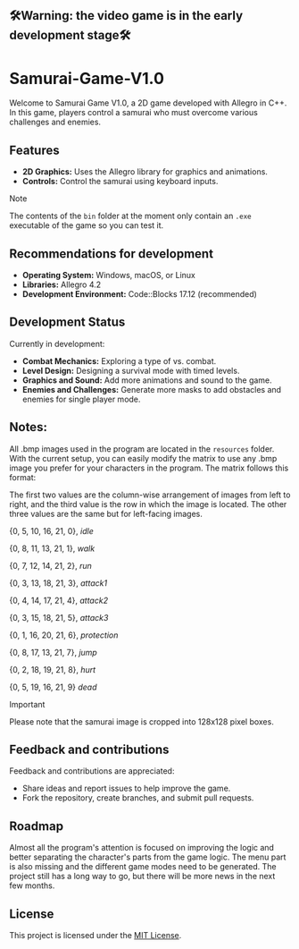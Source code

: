  ## :hammer_and_wrench:Warning: the video game is in the early development stage:hammer_and_wrench:


# Samurai-Game-V1.0

Welcome to Samurai Game V1.0, a 2D game developed with Allegro in C++. In this game, players control a samurai who must overcome various challenges and enemies.

## Features

- **2D Graphics:** Uses the Allegro library for graphics and animations.
- **Controls:** Control the samurai using keyboard inputs.
  
> [!NOTE]
> The contents of the `bin` folder at the moment only contain an `.exe` executable of the game so you can test it.

## Recommendations for development

- **Operating System:** Windows, macOS, or Linux
- **Libraries:** Allegro 4.2
- **Development Environment:** Code::Blocks 17.12 (recommended)

## Development Status

Currently in development:

- **Combat Mechanics:** Exploring a type of vs. combat.
- **Level Design:** Designing a survival mode with timed levels.
- **Graphics and Sound:** Add more animations and sound to the game.
- **Enemies and Challenges:** Generate more masks to add obstacles and enemies for single player mode.

## Notes:

All .bmp images used in the program are located in the `resources` folder. With the current setup, you can easily modify the matrix to use any .bmp image you prefer for your characters in the program. The matrix follows this format:

The first two values ​​are the column-wise arrangement of images from left to right, and the third value is the row in which the image is located. The other three values ​​are the same but for left-facing images.

{0, 5, 10, 16, 21, 0}, *idle*

{0, 8, 11, 13, 21, 1}, *walk*

{0, 7, 12, 14, 21, 2}, *run*

{0, 3, 13, 18, 21, 3}, *attack1*

{0, 4, 14, 17, 21, 4}, *attack2*

{0, 3, 15, 18, 21, 5}, *attack3*

{0, 1, 16, 20, 21, 6}, *protection*

{0, 8, 17, 13, 21, 7}, *jump*

{0, 2, 18, 19, 21, 8}, *hurt*

{0, 5, 19, 16, 21, 9} *dead*

> [!IMPORTANT]
> Please note that the samurai image is cropped into 128x128 pixel boxes.

## Feedback and contributions

Feedback and contributions are appreciated:
- Share ideas and report issues to help improve the game.
- Fork the repository, create branches, and submit pull requests.

## Roadmap

Almost all the program's attention is focused on improving the logic and better separating the character's parts from the game logic. The menu part is also missing and the different game modes need to be generated. The project still has a long way to go, but there will be more news in the next few months.

## License

This project is licensed under the [MIT License](LICENSE).
